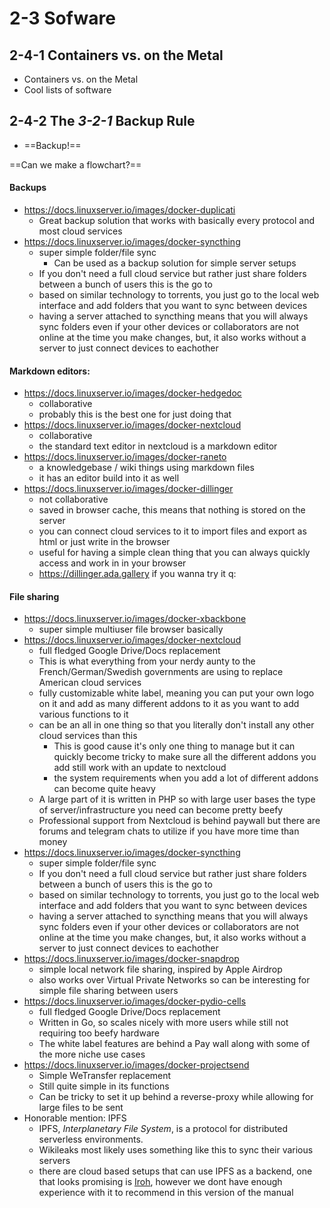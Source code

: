 # 2-3 Sofware

## 2-4-1 Containers vs. on the Metal
- Containers vs. on the Metal
- Cool lists of software
## 2-4-2 The *3-2-1* Backup Rule
- ==Backup!==

==Can we make a flowchart?==

#### Backups
- https://docs.linuxserver.io/images/docker-duplicati
	- Great backup solution that works with basically every protocol and most cloud services
- https://docs.linuxserver.io/images/docker-syncthing
	- super simple folder/file sync
		- Can be used as a backup solution for simple server setups
	- If you don't need a full cloud service but rather just share folders between a bunch of users this is the go to
	- based on similar technology to torrents, you just go to the local web interface and add folders that you want to sync between devices
	- having a server attached to syncthing means that you will always sync folders even if your other devices or collaborators are not online at the time you make changes, but, it also works without a server to just connect devices to eachother

#### Markdown editors:
- https://docs.linuxserver.io/images/docker-hedgedoc
	- collaborative
	- probably this is the best one for just doing that
- https://docs.linuxserver.io/images/docker-nextcloud
	- collaborative
	- the standard text editor in nextcloud is a markdown editor
- https://docs.linuxserver.io/images/docker-raneto
	- a knowledgebase / wiki things using markdown files
	- it has an editor build into it as well
- https://docs.linuxserver.io/images/docker-dillinger
	- not collaborative
	- saved in browser cache, this means that nothing is stored on the server
	- you can connect cloud services to it to import files and export as html or just write in the browser
	- useful for having a simple clean thing that you can always quickly access and work in in your browser
	- https://dillinger.ada.gallery if you wanna try it q:

#### File sharing
- https://docs.linuxserver.io/images/docker-xbackbone
	- super simple multiuser file browser basically
- https://docs.linuxserver.io/images/docker-nextcloud
	- full fledged Google Drive/Docs replacement
	- This is what everything from your nerdy aunty to the French/German/Swedish governments are using to replace American cloud services
	- fully customizable white label, meaning you can put your own logo on it and add as many different addons to it as you want to add various functions to it
	- can be an all in one thing so that you literally don't install any other cloud services than this
		- This is good cause it's only one thing to manage but it can quickly become tricky to make sure all the different addons you add still work with an update to nextcloud
		- the system requirements when you add a lot of different addons can become quite heavy
	- A large part of it is written in PHP so with large user bases the type of server/infrastructure you need can become pretty beefy
	- Professional support from Nextcloud is behind paywall but there are forums and telegram chats to utilize if you have more time than money
- https://docs.linuxserver.io/images/docker-syncthing
	- super simple folder/file sync
	- If you don't need a full cloud service but rather just share folders between a bunch of users this is the go to
	- based on similar technology to torrents, you just go to the local web interface and add folders that you want to sync between devices
	- having a server attached to syncthing means that you will always sync folders even if your other devices or collaborators are not online at the time you make changes, but, it also works without a server to just connect devices to eachother
- https://docs.linuxserver.io/images/docker-snapdrop
	- simple local network file sharing, inspired by Apple Airdrop
	- also works over Virtual Private Networks so can be interesting for simple file sharing between users
- https://docs.linuxserver.io/images/docker-pydio-cells
	- full fledged Google Drive/Docs replacement
	- Written in Go, so scales nicely with more users while still not requiring too beefy hardware
	- The white label features are behind a Pay wall along with some of the more niche use cases
- https://docs.linuxserver.io/images/docker-projectsend
	- Simple WeTransfer replacement
	- Still quite simple in its functions
	- Can be tricky to set it up behind a reverse-proxy while allowing for large files to be sent
- Honorable mention: IPFS 
	- IPFS, *Interplanetary File System*, is a protocol for distributed serverless environments.
	- Wikileaks most likely uses something like this to sync their various servers
	- there are cloud based setups that can use IPFS as a backend, one that looks promising is [Iroh](https://iroh.computer), however we dont have enough experience with it to recommend in this version of the manual